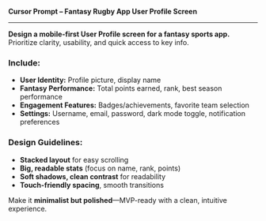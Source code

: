 **Cursor Prompt – Fantasy Rugby App User Profile Screen**

---

**Design a mobile-first User Profile screen for a fantasy sports app.**  
Prioritize clarity, usability, and quick access to key info.

### **Include:**

- **User Identity:** Profile picture, display name
- **Fantasy Performance:** Total points earned, rank, best season performance
- **Engagement Features:** Badges/achievements, favorite team selection
- **Settings:** Username, email, password, dark mode toggle, notification preferences

### **Design Guidelines:**

- **Stacked layout** for easy scrolling
- **Big, readable stats** (focus on name, rank, points)
- **Soft shadows, clean contrast** for readability
- **Touch-friendly spacing**, smooth transitions

Make it **minimalist but polished**—MVP-ready with a clean, intuitive experience.
